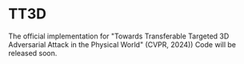 # TT3D
The official implementation for "Towards Transferable Targeted 3D Adversarial Attack in the Physical World" (CVPR, 2024)) 
Code will be released soon.
